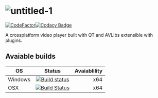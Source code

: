 # ![untitled-1](https://user-images.githubusercontent.com/17594867/40332710-5312f0d0-5d55-11e8-9689-9d5e0fc04c9e.png)
[![CodeFactor](https://www.codefactor.io/repository/github/re-play/re-play/badge)](https://www.codefactor.io/repository/github/re-play/re-play)[![Codacy Badge](https://api.codacy.com/project/badge/Grade/2a66ae4ea6e3452da20185f13bf473f9)](https://www.codacy.com/app/ad.demontis/re-play?utm_source=github.com&amp;utm_medium=referral&amp;utm_content=re-play/re-play&amp;utm_campaign=Badge_Grade)

A crossplatform video player built with QT and AVLibs extensible with plugins.

## Avaiable builds

| OS        | Status        | Avaiablility  |
| --------- |:-------------:| -------------:|
| Windows   | [![Build status](https://ci.appveyor.com/api/projects/status/49aru7is5fs8k7rv?svg=true)](https://ci.appveyor.com/project/re-play/re-play) | x64           |
| OSX       | [![Build Status](https://travis-ci.com/re-play/re-play.svg?branch=master)](https://travis-ci.com/re-play/re-play) | x64 |
